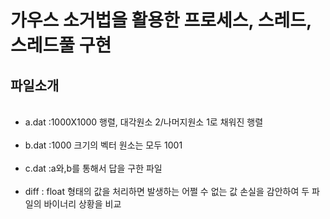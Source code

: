 # 가우스 소거법을 활용한 프로세스, 스레드, 스레드풀 구현

## 파일소개
<UL>
  <LI>a.dat :1000X1000 행렬, 대각원소 2/나머지원소 1로 채워진 행렬</LI>
  <LI>b.dat :1000 크기의 벡터 원소는 모두 1001</LI>
  <LI>c.dat :a와,b를 통해서 답을 구한 파일</LI>
  <LI>diff : float 형태의 값을 처리하면 발생하는 어쩔 수 없는 값 손실을 감안하여 두 파일의 바이너리 상황을 비교</LI>
</UL>
